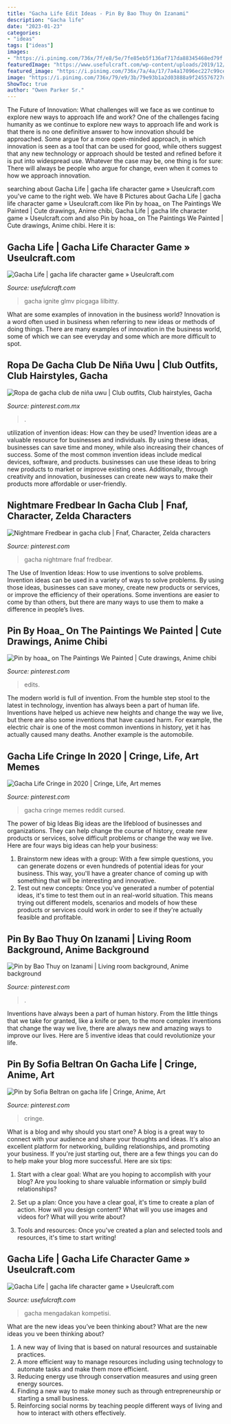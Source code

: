 ```yaml
---
title: "Gacha Life Edit Ideas - Pin By Bao Thuy On Izanami"
description: "Gacha life"
date: "2023-01-23"
categories:
- "ideas"
tags: ["ideas"]
images:
- "https://i.pinimg.com/736x/7f/e8/5e/7fe85eb5f136af717da88345468ed79f.jpg"
featuredImage: "https://www.usefulcraft.com/wp-content/uploads/2019/12/gacha-life-16.jpg"
featured_image: "https://i.pinimg.com/736x/7a/4a/17/7a4a17096ec227c99ceabbdbbc98f806.jpg"
image: "https://i.pinimg.com/736x/79/e9/3b/79e93b1a2d03888a9f245576727dcaba.jpg"
ShowToc: true
author: "Owen Parker Sr."
---
```



The Future of Innovation: What challenges will we face as we continue to explore new ways to approach life and work?
One of the challenges facing humanity as we continue to explore new ways to approach life and work is that there is no one definitive answer to how innovation should be approached. Some argue for a more open-minded approach, in which innovation is seen as a tool that can be used for good, while others suggest that any new technology or approach should be tested and refined before it is put into widespread use. Whatever the case may be, one thing is for sure: There will always be people who argue for change, even when it comes to how we approach innovation.

	

		
searching about Gacha Life | gacha life character game » Useulcraft.com you've came to the right web. We have 8 Pictures about Gacha Life | gacha life character game » Useulcraft.com like Pin by hoaa_ on The Paintings We Painted | Cute drawings, Anime chibi, Gacha Life | gacha life character game » Useulcraft.com and also Pin by hoaa_ on The Paintings We Painted | Cute drawings, Anime chibi. Here it is:
		
    
## Gacha Life | Gacha Life Character Game » Useulcraft.com

<img loading=lazy src="https://www.usefulcraft.com/wp-content/uploads/2019/12/gacha-life-16.jpg" onerror="this.onerror=null;this.src='https://tse4.mm.bing.net/th?id=OIP.z8UzPbgHfB-2thnoTipNnAHaEK&amp;pid=15.1';" alt="Gacha Life | gacha life character game » Useulcraft.com">

_Source: usefulcraft.com_

>gacha ignite glmv picgaga lilbitty. 

	

What are some examples of innovation in the business world?
Innovation is a word often used in business when referring to new ideas or methods of doing things. There are many examples of innovation in the business world, some of which we can see everyday and some which are more difficult to spot.

    
## Ropa De Gacha Club De Niña Uwu | Club Outfits, Club Hairstyles, Gacha

<img loading=lazy src="https://i.pinimg.com/736x/95/be/a5/95bea599f11c3a7742310268d593b037.jpg" onerror="this.onerror=null;this.src='https://tse3.mm.bing.net/th?id=OIP.dWPEQ99YHA900-uliIs14AHaHY&amp;pid=15.1';" alt="Ropa de gacha club de niña uwu | Club outfits, Club hairstyles, Gacha">

_Source: pinterest.com.mx_

>. 

	

utilization of invention ideas: How can they be used?
Invention ideas are a valuable resource for businesses and individuals. By using these ideas, businesses can save time and money, while also increasing their chances of success. Some of the most common invention ideas include medical devices, software, and products. businesses can use these ideas to bring new products to market or improve existing ones. Additionally, through creativity and innovation, businesses can create new ways to make their products more affordable or user-friendly.

    
## Nightmare Fredbear In Gacha Club | Fnaf, Character, Zelda Characters

<img loading=lazy src="https://i.pinimg.com/736x/79/e9/3b/79e93b1a2d03888a9f245576727dcaba.jpg" onerror="this.onerror=null;this.src='https://tse3.mm.bing.net/th?id=OIP.yt9EfG63q7-zXmfErWjVJwHaEK&amp;pid=15.1';" alt="Nightmare Fredbear in gacha club | Fnaf, Character, Zelda characters">

_Source: pinterest.com_

>gacha nightmare fnaf fredbear. 

	

The Use of Invention Ideas: How to use inventions to solve problems.
Invention ideas can be used in a variety of ways to solve problems. By using those ideas, businesses can save money, create new products or services, or improve the efficiency of their operations. Some inventions are easier to come by than others, but there are many ways to use them to make a difference in people’s lives.

    
## Pin By Hoaa_ On The Paintings We Painted | Cute Drawings, Anime Chibi

<img loading=lazy src="https://i.pinimg.com/736x/7a/4a/17/7a4a17096ec227c99ceabbdbbc98f806.jpg" onerror="this.onerror=null;this.src='https://tse4.mm.bing.net/th?id=OIP.zlHg6Qlz2YORu_t1-dxDPwHaHa&amp;pid=15.1';" alt="Pin by hoaa_ on The Paintings We Painted | Cute drawings, Anime chibi">

_Source: pinterest.com_

>edits. 

	

The modern world is full of invention. From the humble step stool to the latest in technology, invention has always been a part of human life. Inventions have helped us achieve new heights and change the way we live, but there are also some inventions that have caused harm. For example, the electric chair is one of the most common inventions in history, yet it has actually caused many deaths. Another example is the automobile.

    
## Gacha Life Cringe In 2020 | Cringe, Life, Art Memes

<img loading=lazy src="https://i.pinimg.com/736x/7f/e8/5e/7fe85eb5f136af717da88345468ed79f.jpg" onerror="this.onerror=null;this.src='https://tse1.mm.bing.net/th?id=OIP.f-5b0qlA6wB8wmyXHSDqUQHaE3&amp;pid=15.1';" alt="Gacha Life Cringe in 2020 | Cringe, Life, Art memes">

_Source: pinterest.com_

>gacha cringe memes reddit cursed. 

	

The power of big Ideas
Big ideas are the lifeblood of businesses and organizations. They can help change the course of history, create new products or services, solve difficult problems or change the way we live.
Here are four ways big ideas can help your business: 
1. Brainstorm new ideas with a group: With a few simple questions, you can generate dozens or even hundreds of potential ideas for your business. This way, you'll have a greater chance of coming up with something that will be interesting and innovative.
2. Test out new concepts: Once you've generated a number of potential ideas, it's time to test them out in an real-world situation. This means trying out different models, scenarios and models of how these products or services could work in order to see if they're actually feasible and profitable. 

    
## Pin By Bao Thuy On Izanami | Living Room Background, Anime Background

<img loading=lazy src="https://i.pinimg.com/736x/b1/64/28/b16428f30851aca6dd0b185e73326f78.jpg" onerror="this.onerror=null;this.src='https://tse1.mm.bing.net/th?id=OIP.xDmrdMHJomAdSWdj2CxkngHaEK&amp;pid=15.1';" alt="Pin by Bao Thuy on Izanami | Living room background, Anime background">

_Source: pinterest.com_

>. 

	

Inventions have always been a part of human history. From the little things that we take for granted, like a knife or pen, to the more complex inventions that change the way we live, there are always new and amazing ways to improve our lives. Here are 5 inventive ideas that could revolutionize your life.

    
## Pin By Sofia Beltran On Gacha Life | Cringe, Anime, Art

<img loading=lazy src="https://i.pinimg.com/736x/87/33/c4/8733c4c1a5d58eb0dbe009dbef12cabe.jpg" onerror="this.onerror=null;this.src='https://tse1.mm.bing.net/th?id=OIP.PwB6BPRAo4FfwzfqLWNE_AAAAA&amp;pid=15.1';" alt="Pin by Sofia Beltran on gacha life | Cringe, Anime, Art">

_Source: pinterest.com_

>cringe. 

	

What is a blog and why should you start one?
A blog is a great way to connect with your audience and share your thoughts and ideas. It's also an excellent platform for networking, building relationships, and promoting your business. If you're just starting out, there are a few things you can do to help make your blog more successful. Here are six tips:
1. Start with a clear goal: What are you hoping to accomplish with your blog? Are you looking to share valuable information or simply build relationships?

2. Set up a plan: Once you have a clear goal, it's time to create a plan of action. How will you design content? What will you use images and videos for? What will you write about?

3. Tools and resources: Once you've created a plan and selected tools and resources, it's time to start writing!

    
## Gacha Life | Gacha Life Character Game » Useulcraft.com

<img loading=lazy src="https://www.usefulcraft.com/wp-content/uploads/2019/12/gacha-life-10.jpg" onerror="this.onerror=null;this.src='https://tse3.mm.bing.net/th?id=OIP.9saXNzjesH1A5mFnRo55XwHaEK&amp;pid=15.1';" alt="Gacha Life | gacha life character game » Useulcraft.com">

_Source: usefulcraft.com_

>gacha mengadakan kompetisi. 

	

What are the new ideas you’ve been thinking about?
What are the new ideas you ve been thinking about? 

1. A new way of living that is based on natural resources and sustainable practices. 
2. A more efficient way to manage resources including using technology to automate tasks and make them more efficient. 
3. Reducing energy use through conservation measures and using green energy sources. 
4. Finding a new way to make money such as through entrepreneurship or starting a small business. 
5. Reinforcing social norms by teaching people different ways of living and how to interact with others effectively.


